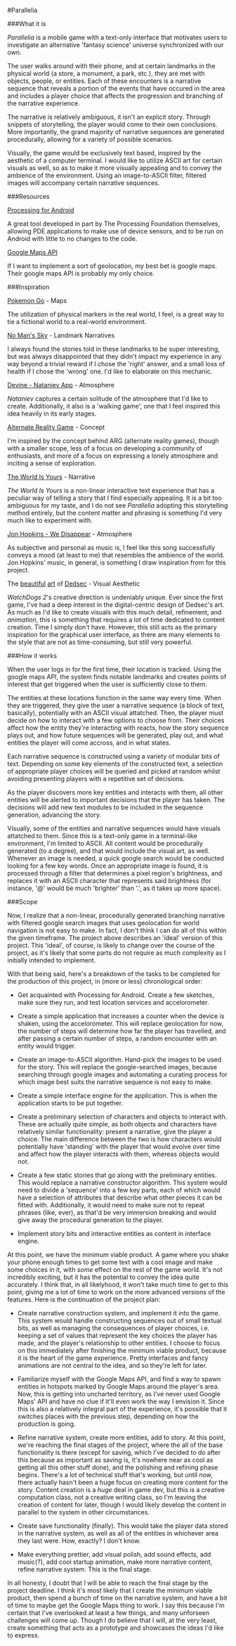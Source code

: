 #Parallelia

###What it is

_Parallelia_ is a mobile game with a text-only interface that motivates users to investigate an alternative 'fantasy science' universe synchronized with our own.

The user walks around with their phone, and at certain landmarks in the physical world (a store, a monument, a park, etc.), they are met with objects, people, or entities. Each of these encounters is a narrative sequence that reveals a portion of the events that have occured in the area and includes a player choice that affects the progression and branching of the narrative experience.

The narrative is relatively ambiguous, it isn't an explicit story. Through snippets of storytelling, the player would come to their own conclusions. More importantly, the grand majority of narrative sequences are generated procedurally, allowing for a variety of possible scenarios.

Visually, the game would be exclusively text based, inspired by the aesthetic of a computer terminal. I would like to utilize ASCII art for certain visuals as well, so as to make it more visually appealing and to convey the ambience of the environment. Using an image-to-ASCII filter, filtered images will accompany certain narrative sequences.

###Resources

[Processing for Android](http://android.processing.org/index.html)

A great tool developed in part by The Processing Foundation themselves, allowing PDE applications to make use of device sensors, and to be run on Android with little to no changes to the code.

[Google Maps API](https://developers.google.com/maps/)

If I want to implement a sort of geolocation, my best bet is google maps. Their google maps API is probably my only choice.

###Inspiration

[Pokemon Go](https://lh3.googleusercontent.com/dq_t7Is81-gkHYxKfAQ7PuLQBR-Qrte-7S1DsKFZnhaZATpibMSiw3aCrJzYik1x3IV5=h900) - Maps

The utilization of physical markers in the real world, I feel, is a great way to tie a fictional world to a real-world environment.

[No Man's Sky](https://cdn0.vox-cdn.com/uploads/chorus_asset/file/6952189/Atlas1a.jpg) - Landmark Narratives

I always found the stories told in these landmarks to be super interesting, but was always disappointed that they didn't impact my experience in any way beyond a trivial reward if I chose the 'right' answer, and a small loss of health if I chose the 'wrong' one. I'd like to elaborate on this mechanic.

[Devine - Nataniev App](https://www.youtube.com/watch?v=DBZCLjsI1bs) - Atmosphere

_Nataniev_ captures a certain solitude of the atmosphere that I'd like to create. Additionally, it also is a 'walking game', one that I feel inspired this idea heavily in its early stages.

[Alternate Reality Game](https://en.wikipedia.org/wiki/Alternate_reality_game) - Concept

I'm inspired by the concept behind ARG (alternate reality games), though with a smaller scope, less of a focus on developing a community of enthusiasts, and more of a focus on expressing a lonely atmosphere and inciting a sense of exploration.

[The World Is Yours](https://preview.c9users.io/sarahlauzon/final-project/final_project/index.html?_c9_id=livepreview3&_c9_host=https%3A%2F%2Fide.c9.io) - Narrative

_The World Is Yours_ is a non-linear interactive text experience that has a peculiar way of telling a story that I find especially appealing. It is a bit too ambiguous for my taste, and I do not see _Parallelia_ adopting this storytelling method entirely, but the content matter and phrasing is something I'd very much like to experiment with.

[Jon Hopkins - We Disappear](https://www.youtube.com/watch?v=wqhCDbagWh8) - Atmosphere

As subjective and personal as music is, I feel like this song successfully conveys a mood (at least to me) that resembles the ambience of the world. Jon Hopkins' music, in general, is something I draw inspiration from for this project.

The [beautiful](https://s-media-cache-ak0.pinimg.com/736x/d4/2d/17/d42d1776fd77f66582758f56cc86ffa5.jpg) [art](http://nerdreactor.com/wp-content/uploads/2014/06/art-of-watch-dogs-6.jpg) of [Dedsec](http://orig08.deviantart.net/d21f/f/2016/166/3/f/dedsec_skull_noise_2_by_junguler-da6cg74.gif) - Visual Aesthetic

_WatchDogs 2_'s creative direction is undeniably unique. Ever since the first game, I've had a deep interest in the digital-centric design of Dedsec's art. As much as I'd like to create visuals with this much detail, refinement, and *animation*, this is something that requires a lot of time dedicated to content creation. Time I simply don't have. However, this still acts as the primary inspiration for the graphical user interface, as there are many elements to the style that are not as time-consuming, but still very powerful.

###How it works

When the user logs in for the first time, their location is tracked. Using the google maps API, the system finds notable landmarks and creates points of interest that get triggered when the user is sufficiently close to them.

The entities at these locations function in the same way every time. When they are triggered, they give the user a narrative sequence (a block of text, basically), potentially with an ASCII visual attatched. Then, the player must decide on how to interact with a few options to choose from. Their choices affect how the entity they're interacting with reacts, how the story sequence plays out, and how future sequences will be generated, play out, and what entities the player will come accross, and in what states.

Each narrative sequence is constructed using a variety of modular bits of text. Depending on some key elements of the constructed text, a selection of appropriate player choices will be queried and picked at random whilst avoiding presenting players with a repetitive set of decisions.

As the player discovers more key entities and interacts with them, all other entities will be alerted to important decisions that the player has taken. The decisions will add new text modules to be included in the sequence generation, advancing the story.

Visually, some of the entities and narrative sequences would have visuals attatched to them. Since this is a text-only game in a terminal-like environment, I'm limited to ASCII. All content would be procedurally generated (to a degree), and that would include the visual art, as well. Whenever an image is needed, a quick google search would be conducted looking for a few key words. Once an appropriate image is found, it is processed through a filter that determines a pixel region's brightness, and replaces it with an ASCII character that represents said brightness (for instance, '@' would be much 'brighter' than '.', as it takes up more space).

###Scope

Now, I realize that a non-linear, procedurally generated branching narrative with filtered google search images that uses geolocation for world navigation is not easy to make. In fact, I don't think I can do all of this within the given timeframe. The project above describes an 'ideal' version of this project. This 'ideal', of course, is likely to change over the course of the project, as it's likely that some parts do not require as much complexity as I initially intended to implement.

With that being said, here's a breakdown of the tasks to be completed for the production of this project, in (more or less) chronological order:

- Get acquainted with Processing for Android. Create a few sketches, make sure they run, and test location services and accelorometer.

- Create a simple application that increases a counter when the device is shaken, using the accelorometer. This will replace geolocation for now, the number of steps will determine how far the player has travelled, and after passing a certain number of steps, a random encounter with an entity would trigger.

- Create an image-to-ASCII algorithm. Hand-pick the images to be used for the story. This will replace the google-searched images, because searching through google images and automating a curating process for which image best suits the narrative sequence is not easy to make.

- Create a simple interface engine for the application. This is when the application starts to be put together.

- Create a preliminary selection of characters and objects to interact with. These are actually quite simple, as both objects and characters have relatively similar functionality: present a narrative, give the player a choice. The main difference between the two is how characters would potentially have 'standing' with the player that would evolve over time and affect how the player interacts with them, whereas objects would not.

- Create a few static stories that go along with the preliminary entities. This would replace a narrative constructor algorithm. This system would need to divide a 'sequence' into a few key parts, each of which would have a selection of attributes that describe what other pieces it can be fitted with. Additionally, it would need to make sure not to repeat phrases (like, ever), as that'd be very immersion breaking and would give away the procedural generation to the player.

- Implement story bits and interactive entities as content in interface engine.


At this point, we have the minimum viable product. A game where you shake your phone enough times to get some text with a cool image and make some choices in it, with *some* effect on the rest of the game world. It's not incredibly exciting, but it has the potential to convey the idea quite accurately. I think that, in all likelyhood, it won't take much time to get to this point, giving me a lot of time to work on the more advanced versions of the features. Here is the continuation of the project plan:

- Create narrative construction system, and implement it into the game. This system would handle constructing sequences out of small textual bits, as well as managing the consequences of player choices, i.e. keeping a set of values that represent the key choices the player has made, and the player's relationship to other entities. I choose to focus on this immediately after finishing the minimum viable product, because it is the heart of the game experience. Pretty interfaces and fancy animations are not central to the idea, and so they're left for later.

- Familiarize myself with the Google Maps API, and find a way to spawn entities in hotspots marked by Google Maps around the player's area. Now, this is getting into uncharted territory, as I've never used Google Maps' API and have no clue if it'll even work the way I envision it. Since this is also a relatively integral part of the experience, it's possible that it switches places with the previous step, depending on how the production is going.

- Refine narrative system, create more entities, add to story. At this point, we're reaching the final stages of the project, where the all of the base functionality is there (except for saving, which I've decided to do after this because as important as saving is, it's nowhere near as cool as getting all this other stuff done), and the polishing and refining phase begins. There's a lot of technical stuff that's working, but until now, there actually hasn't been a huge focus on creating more content for the story. Content creation is a *huge* deal in game dev, but this is a creative computation class, not a creative writing class, so I'm leaving the creation of content for later, though I would likely develop the content in parallel to the system in other circumstances.

- Create save functionality (finally). This would take the player data stored in the narrative system, as well as all of the entities in whichever area they last were. How, exactly? I don't know.

- Make everything prettier, add visual polish, add sound effects, add music(?), add cool startup animation, make more narrative content, refine narrative system. This is the final stage.


In all honesty, I doubt that I will be able to reach the final stage by the project deadline. I think it's most likely that I create the minimum viable product, then spend a bunch of time on the narrative system, and have a bit of time to maybe get the Google Maps thing to work. I say this because I'm certain that I've overlooked at least a few things, and many unforseen challenges will come up. Though I do believe that I will, at the very least, create something that acts as a prototype and showcases the ideas I'd like to express.
